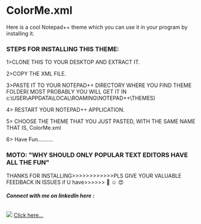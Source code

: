 # ColorMe.xml
Here is a cool Notepad++ theme which you can use it in your program by installing it.


### STEPS FOR INSTALLING THIS THEME:

1>CLONE THIS TO YOUR DESKTOP AND EXTRACT IT.

2>COPY THE XML FILE.

3>PASTE IT TO YOUR NOTEPAD++ DIRECTORY WHERE YOU FIND THEME FOLDER( MOST PROBABLY YOU WILL GET IT IN c:\\USER\APPDATA\LOCAL\ROAMING\NOTEPAD++\THEMES)

4> RESTART YOUR NOTEPAD++ APPLICATION.

5> CHOOSE THE THEME THAT YOU JUST PASTED, WITH THE SAME NAME THAT IS, ColorMe.xml 

6> Have Fun.......... 



### MOTO: "WHY SHOULD ONLY POPULAR TEXT EDITORS HAVE ALL THE FUN"
 
 THANKS FOR INSTALLING>>>>>>>>>>>>PLS GIVE YOUR VALUABLE FEEDBACK IN ISSUES if U have>>>>>> :smiling_face_with_three_hearts: :relaxed: :heart_eyes: 

###### <b>Connect with me on linkedIn here : </b>
<img src="https://img.icons8.com/color/48/000000/linkedin.png"/> <a href="https://www.linkedin.com/in/aman-raj-07b6aa153">Click here...</a>
